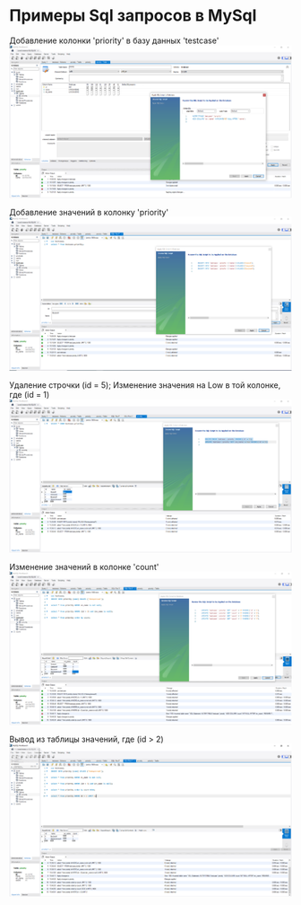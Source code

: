 # Примеры Sql запросов в MySql

Добавление колонки 'priority' в базу данных 'testcase'
![image](https://github.com/igor-muraj/TEST-SQL/blob/main/Screenshots/Altertable.png)

Добавление значений в колонку 'priority'
![image](https://github.com/igor-muraj/TEST-SQL/blob/main/Screenshots/Insertinto.png)

Удаление строчки (id = 5); Изменение значения на Low в той колонке, где (id = 1)
![image](https://github.com/igor-muraj/TEST-SQL/blob/main/Screenshots/update.png)

Изменение значений в колонке 'count'
![image](https://github.com/igor-muraj/TEST-SQL/blob/main/Screenshots/updatecount.png)

Вывод из таблицы значений, где (id > 2)
![image](https://github.com/igor-muraj/TEST-SQL/blob/main/Screenshots/selectlimit.png)

